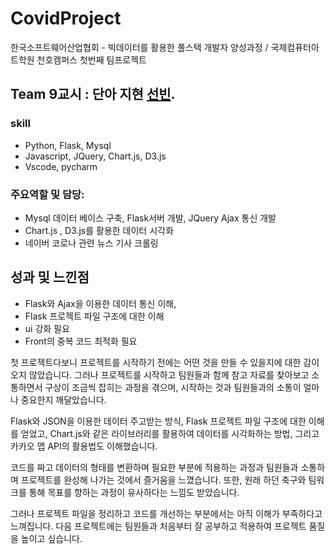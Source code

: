 # CovidProject
한국소프트웨어산업협회 -  빅데이터를 활용한 풀스택 개발자 양성과정 / 국제컴퓨터아트학원 천호캠퍼스 첫번째 팀프로젝트

## Team 9교시 : 단아 지현 [선빈](https://github.com/bin2da97).

### skill
- Python, Flask, Mysql
- Javascript, JQuery, Chart.js, D3.js
- Vscode, pycharm


### 주요역할 및 담당: 
- Mysql 데이터 베이스 구축, Flask서버 개발, JQuery Ajax 통신 개발
- Chart.js , D3.js를 활용한 데이터 시각화
- 네이버 코로나 관련 뉴스 기사 크롤링

## 성과 및 느낀점
- Flask와 Ajax을 이용한 데이터 통신 이해,
- Flask 프로젝트 파일 구조에 대한 이해
- ui 강화 필요
- Front의 중복 코드 최적화 필요 

첫 프로젝트다보니 프로젝트를 시작하기 전에는 어떤 것을 만들 수 있을지에 대한 감이 오지 않았습니다. 그러나 프로젝트를 시작하고 팀원들과 함께 참고 자료를 찾아보고 소통하면서 구상이 조금씩 잡히는 과정을 겪으며, 시작하는 것과 팀원들과의 소통이 얼마나 중요한지 깨달았습니다.

Flask와 JSON을 이용한 데이터 주고받는 방식, Flask 프로젝트 파일 구조에 대한 이해를 얻었고, Chart.js와 같은 라이브러리를 활용하여 데이터를 시각화하는 방법, 그리고 카카오 맵 API의 활용법도 이해했습니다.

코드를 짜고 데이터의 형태를 변환하며 필요한 부분에 적용하는 과정과 팀원들과 소통하며 프로젝트를 완성해 나가는 것에서 즐거움을 느꼈습니다. 또한, 원래 하던 축구와 팀워크를 통해 목표를 향하는 과정이 유사하다는 느낌도 받았습니다.

그러나 프로젝트 파일을 정리하고 코드를 개선하는 부분에서는 아직 이해가 부족하다고 느껴집니다. 다음 프로젝트에는 팀원들과 처음부터 잘 공부하고 적용하여 프로젝트 품질을 높이고 싶습니다.
